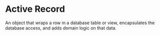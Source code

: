 # Active Record
An object that wraps a row in a database table or view, encapsulates the database access, and adds domain logic on that data.
